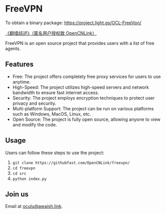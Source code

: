 # FreeVPN

To obtain a binary package: https://project.light.gs/OCL-FreeVpn/

[《翻墙综述》（匿名用户授权致 OpenCNLink）](翻墙综述.md)

FreeVPN is an open source project that provides users with a list of free agents.

## Features

- Free: The project offers completely free proxy services for users to use anytime.
- High-Speed: The project utilizes high-speed servers and network bandwidth to ensure fast internet access.
- Security: The project employs encryption techniques to protect user privacy and security.
- Multi-platform Support: The project can be run on various platforms such as Windows, MacOS, Linux, etc.
- Open Source: The project is fully open source, allowing anyone to view and modify the code.

## Usage

Users can follow these steps to use the project:

1. ```git clone https://githubfast.com/OpenCNLink/freevpn/```
2. ```cd freevpn```
3. ```cd src```
4. ```python index.py```
   
## Join us

Email at oculu@awaish.link.
